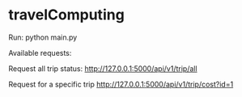 # travelComputing

Run: python main.py

Available requests:

Request all trip status:
http://127.0.0.1:5000/api/v1/trip/all

Request for a specific trip
http://127.0.0.1:5000/api/v1/trip/cost?id=1
